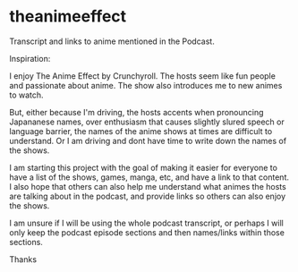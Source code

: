 # theanimeeffect
Transcript and links to anime mentioned in the Podcast.

Inspiration:

I enjoy The Anime Effect by Crunchyroll. The hosts seem like fun people and passionate about anime. The show also introduces me to new animes to watch. 

But, either because I'm driving, the hosts accents when pronouncing Japananese names, over enthusiasm that causes slightly slured speech or language barrier, the names of the anime shows at times are difficult to understand. Or I am driving and dont have time to write down the names of the shows.

I am starting this project with the goal of making it easier for everyone to have a list of the shows, games, manga, etc, and have a link to that content. I also hope that others can also help me understand what animes the hosts are talking about in the podcast, and provide links so others can also enjoy the shows.

I am unsure if I will be using the whole podcast transcript, or perhaps I will only keep the podcast episode sections and then names/links within those sections.

Thanks
